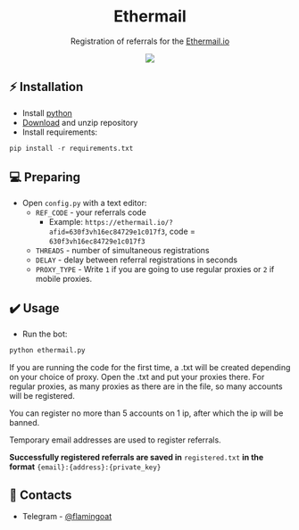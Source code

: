<h1 align="center">Ethermail</h1>

<p align="center">Registration of referrals for the <a href="https://ethermail.io/">Ethermail.io</a></p>
<p align="center">
<img src="https://img.shields.io/badge/python-3670A0?style=for-the-badge&logo=python&logoColor=ffdd54">
</p>

## ⚡ Installation
+ Install [python](https://www.google.com/search?client=opera&q=how+install+python)
+ [Download](https://sites.northwestern.edu/researchcomputing/resources/downloading-from-github) and unzip repository
+ Install requirements:
```python
pip install -r requirements.txt
```

## 💻 Preparing
+ Open ```config.py``` with a text editor:
  + ```REF_CODE``` - your referrals code
    + Example: ```https://ethermail.io/?afid=630f3vh16ec84729e1c017f3```, code = ```630f3vh16ec84729e1c017f3```
  + ```THREADS``` - number of simultaneous registrations
  + ```DELAY``` - delay between referral registrations in seconds
  + ```PROXY_TYPE``` - Write ```1``` if you are going to use regular proxies or ```2``` if mobile proxies.

## ✔️ Usage
+ Run the bot:
```python
python ethermail.py
```
If you are running the code for the first time, a .txt will be created depending on your choice of proxy. Open the .txt and put your proxies there. For regular proxies, as many proxies as there are in the file, so many accounts will be registered. 

You can register no more than 5 accounts on 1 ip, after which the ip will be banned.

Temporary email addresses are used to register referrals.

**Successfully registered referrals are saved in** ```registered.txt``` **in the format** ```{email}:{address}:{private_key}```

## 📧 Contacts
+ Telegram - [@flamingoat](https://t.me/flamingoat)

